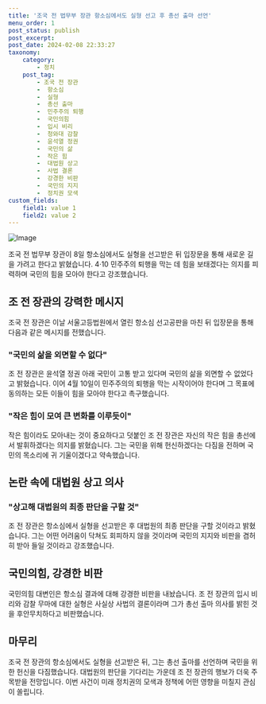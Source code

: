 ```yaml
---
title: '조국 전 법무부 장관 항소심에서도 실형 선고 후 총선 출마 선언'
menu_order: 1
post_status: publish
post_excerpt: 
post_date: 2024-02-08 22:33:27
taxonomy:
    category:
        - 정치
    post_tag:
        - 조국 전 장관
        -  항소심
        -  실형
        -  총선 출마
        -  민주주의 퇴행
        -  국민의힘
        -  입시 비리
        -  청와대 감찰
        -  윤석열 정권
        -  국민의 삶
        -  작은 힘
        -  대법원 상고
        -  사법 결론
        -  강경한 비판
        -  국민의 지지
        -  정치권 모색
custom_fields:
    field1: value 1
    field2: value 2
---
```


![Image](https://imgnews.pstatic.net/image/082/2024/02/08/0001255062_001_20240208201501143.jpg?type=w647)

조국 전 법무부 장관이 8일 항소심에서도 실형을 선고받은 뒤 입장문을 통해 새로운 길을 가려고 한다고 밝혔습니다. 4·10 민주주의 퇴행을 막는 데 힘을 보태겠다는 의지를 피력하며 국민의 힘을 모아야 한다고 강조했습니다.
## 조 전 장관의 강력한 메시지
조국 전 장관은 이날 서울고등법원에서 열린 항소심 선고공판을 마친 뒤 입장문을 통해 다음과 같은 메시지를 전했습니다.
### "국민의 삶을 외면할 수 없다"
조 전 장관은 윤석열 정권 아래 국민이 고통 받고 있다며 국민의 삶을 외면할 수 없었다고 밝혔습니다. 이어 4월 10일이 민주주의의 퇴행을 막는 시작이어야 한다며 그 목표에 동의하는 모든 이들이 힘을 모아야 한다고 촉구했습니다.
### "작은 힘이 모여 큰 변화를 이루듯이"
작은 힘이라도 모아내는 것이 중요하다고 덧붙인 조 전 장관은 자신의 작은 힘을 총선에서 발휘하겠다는 의지를 밝혔습니다. 그는 국민을 위해 헌신하겠다는 다짐을 전하며 국민의 목소리에 귀 기울이겠다고 약속했습니다.
## 논란 속에 대법원 상고 의사
### "상고해 대법원의 최종 판단을 구할 것"
조 전 장관은 항소심에서 실형을 선고받은 후 대법원의 최종 판단을 구할 것이라고 밝혔습니다. 그는 어떤 어려움이 닥쳐도 회피하지 않을 것이라며 국민의 지지와 비판을 겸허히 받아 들일 것이라고 강조했습니다.
## 국민의힘, 강경한 비판
국민의힘 대변인은 항소심 결과에 대해 강경한 비판을 내놨습니다. 조 전 장관의 입시 비리와 감찰 무마에 대한 실형은 사실상 사법의 결론이라며 그가 총선 출마 의사를 밝힌 것을 후안무치하다고 비판했습니다.
## 마무리
조국 전 장관의 항소심에서도 실형을 선고받은 뒤, 그는 총선 출마를 선언하며 국민을 위한 헌신을 다짐했습니다. 대법원의 판단을 기다리는 가운데 조 전 장관의 행보가 더욱 주목받을 전망입니다. 이번 사건이 미래 정치권의 모색과 정책에 어떤 영향을 미칠지 관심이 쏠립니다.
